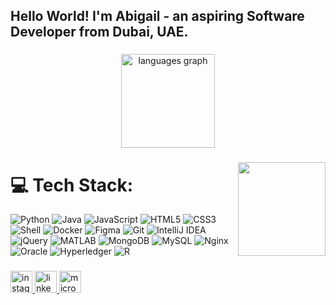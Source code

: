 <h2 align="left">Hello World! I'm Abigail - an aspiring Software Developer from Dubai, UAE.</h2>

###

<div align="center">
  <img src="https://github-readme-stats.vercel.app/api/top-langs?username=abigail2327&locale=en&hide_title=false&layout=compact&card_width=320&langs_count=5&theme=dracula&hide_border=false" height="150" alt="languages graph"  />
</div>

###

<img align="right" height="150" width="140" src="https://media.giphy.com/media/rOdtJJS9Xf4TYx2aT8/giphy.gif?cid=ecf05e47ubuloobrz3u3inuxdd3wyjp68393ae2qjh8n016t&ep=v1_gifs_search&rid=giphy.gif&ct=g"  />

###
# 💻 Tech Stack:
![Python](https://img.shields.io/badge/python-%233776AB.svg?style=for-the-badge&logo=python&logoColor=white)
![Java](https://img.shields.io/badge/java-%23ED8B00.svg?style=for-the-badge&logo=openjdk&logoColor=white)
![JavaScript](https://img.shields.io/badge/javascript-%23F7DF1E.svg?style=for-the-badge&logo=javascript&logoColor=black)
![HTML5](https://img.shields.io/badge/html5-%23E34F26.svg?style=for-the-badge&logo=html5&logoColor=white)
![CSS3](https://img.shields.io/badge/css3-%231572B6.svg?style=for-the-badge&logo=css3&logoColor=white)
![Shell](https://img.shields.io/badge/shell-%2389E051.svg?style=for-the-badge&logo=gnu-bash&logoColor=black)
![Docker](https://img.shields.io/badge/docker-%230db7ed.svg?style=for-the-badge&logo=docker&logoColor=white)
![Figma](https://img.shields.io/badge/figma-%23F24E1E.svg?style=for-the-badge&logo=figma&logoColor=white)
![Git](https://img.shields.io/badge/git-%23F05032.svg?style=for-the-badge&logo=git&logoColor=white)
![IntelliJ IDEA](https://img.shields.io/badge/IntelliJ_IDEA-%23000000.svg?style=for-the-badge&logo=intellij-idea&logoColor=white)
![jQuery](https://img.shields.io/badge/jquery-%230769AD.svg?style=for-the-badge&logo=jquery&logoColor=white)
![MATLAB](https://img.shields.io/badge/matlab-%23E16737.svg?style=for-the-badge&logo=mathworks&logoColor=white)
![MongoDB](https://img.shields.io/badge/mongodb-%234ea94b.svg?style=for-the-badge&logo=mongodb&logoColor=white)
![MySQL](https://img.shields.io/badge/mysql-%2300758F.svg?style=for-the-badge&logo=mysql&logoColor=white)
![Nginx](https://img.shields.io/badge/nginx-%23009639.svg?style=for-the-badge&logo=nginx&logoColor=white)
![Oracle](https://img.shields.io/badge/oracle-%23F80000.svg?style=for-the-badge&logo=oracle&logoColor=white)
![Hyperledger](https://img.shields.io/badge/Hyperledger-%232F3134.svg?style=for-the-badge&logo=hyperledger&logoColor=white)
![R](https://img.shields.io/badge/R-%23276DC3.svg?style=for-the-badge&logo=r&logoColor=white)
###

<div align="left">
  <a href="instagram.com/111_abigail" target="_blank">
    <img src="https://img.shields.io/static/v1?message=Instagram&logo=instagram&label=&color=E4405F&logoColor=white&labelColor=&style=for-the-badge" height="35" alt="instagram logo"  />
  </a>
  <a href="linkedin.com/abigail-da-costa" target="_blank">
    <img src="https://img.shields.io/static/v1?message=LinkedIn&logo=linkedin&label=&color=0077B5&logoColor=white&labelColor=&style=for-the-badge" height="35" alt="linkedin logo"  />
  </a>
  <a href="abigail271004@hotmail.com" target="_blank">
    <img src="https://img.shields.io/static/v1?message=Outlook&logo=microsoft-outlook&label=&color=0054D4&logoColor=white&labelColor=&style=for-the-badge" height="35" alt="microsoft-outlook logo"  />
  </a>
</div>

###

